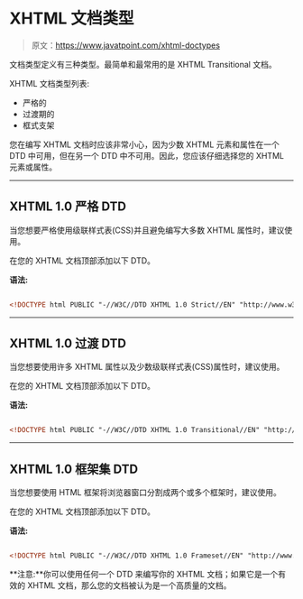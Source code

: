 # XHTML 文档类型

> 原文：<https://www.javatpoint.com/xhtml-doctypes>

文档类型定义有三种类型。最简单和最常用的是 XHTML Transitional 文档。

XHTML 文档类型列表:

*   严格的
*   过渡期的
*   框式支架

您在编写 XHTML 文档时应该非常小心，因为少数 XHTML 元素和属性在一个 DTD 中可用，但在另一个 DTD 中不可用。因此，您应该仔细选择您的 XHTML 元素或属性。

* * *

## XHTML 1.0 严格 DTD

当您想要严格使用级联样式表(CSS)并且避免编写大多数 XHTML 属性时，建议使用。

在您的 XHTML 文档顶部添加以下 DTD。

**语法:**

```html

<!DOCTYPE html PUBLIC "-//W3C//DTD XHTML 1.0 Strict//EN" "http://www.w3.org/TR/xhtml1/DTD/xhtml1-strict.dtd"> 

```

* * *

## XHTML 1.0 过渡 DTD

当您想要使用许多 XHTML 属性以及少数级联样式表(CSS)属性时，建议使用。

在您的 XHTML 文档顶部添加以下 DTD。

**语法:**

```html

<!DOCTYPE html PUBLIC "-//W3C//DTD XHTML 1.0 Transitional//EN" "http://www.w3.org/TR/xhtml1/DTD/xhtml1-transitional.dtd"> 

```

* * *

## XHTML 1.0 框架集 DTD

当您想要使用 HTML 框架将浏览器窗口分割成两个或多个框架时，建议使用。

在您的 XHTML 文档顶部添加以下 DTD。

**语法:**

```html

<!DOCTYPE html PUBLIC "-//W3C//DTD XHTML 1.0 Frameset//EN" "http://www.w3.org/TR/xhtml1/DTD/xhtml1-frameset.dtd"> 

```

**注意:**你可以使用任何一个 DTD 来编写你的 XHTML 文档；如果它是一个有效的 XHTML 文档，那么您的文档被认为是一个高质量的文档。